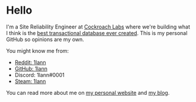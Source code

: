 # Hello

I'm a Site Reliability Engineer at [Cockroach Labs](https://www.cockroachlabs.com/) where we're building what I think is the [best transactional database ever created](https://github.com/cockroachdb/cockroach). This is my personal GitHub so opinions are my own.

You might know me from:
<ul>
  <li><a href="https://www.reddit.com/user/1lann" target="_blank">Reddit: 1lann</a></li>
  <li><a href="https://github.com/1lann" target="_blank">GitHub: 1lann</a></li>
  <li>Discord: 1lann#0001</li>
  <li><a href="http://steamcommunity.com/profiles/76561198022688815" target="_blank">Steam: 1lann</a></li>
</ul>

You can read more about me on [my personal website](https://chuie.io/) and [my blog](https://blog.chuie.io/).
